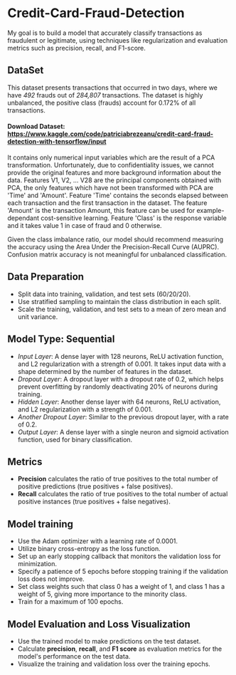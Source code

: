 # Credit-Card-Fraud-Detection
My goal is to build a model that accurately classify transactions as fraudulent or legitimate, using techniques like regularization and evaluation metrics such as precision, recall, and F1-score.

## DataSet
This dataset presents transactions that occurred in two days, where we have *492* frauds out of *284,807* transactions. The dataset is highly unbalanced, the positive class (frauds) account for 0.172% of all transactions.
#### Download Dataset: https://www.kaggle.com/code/patriciabrezeanu/credit-card-fraud-detection-with-tensorflow/input
It contains only numerical input variables which are the result of a PCA transformation. Unfortunately, due to confidentiality issues, we cannot provide the original features and more background information about the data. Features V1, V2, … V28 are the principal components obtained with PCA, the only features which have not been transformed with PCA are 'Time' and 'Amount'. Feature 'Time' contains the seconds elapsed between each transaction and the first transaction in the dataset. The feature 'Amount' is the transaction Amount, this feature can be used for example-dependant cost-sensitive learning. Feature 'Class' is the response variable and it takes value 1 in case of fraud and 0 otherwise.

Given the class imbalance ratio, our model should recommend measuring the accuracy using the Area Under the Precision-Recall Curve (AUPRC). Confusion matrix accuracy is not meaningful for unbalanced classification.

## Data Preparation
- Split data into training, validation, and test sets (60/20/20).
- Use stratified sampling to maintain the class distribution in each split.
- Scale the training, validation, and test sets to a mean of zero mean and unit variance.

## Model Type: Sequential

- *Input Layer*: A dense layer with 128 neurons, ReLU activation function, and L2 regularization with a strength of 0.001. It takes input data with a shape determined by the number of features in the dataset.
- *Dropout Layer*: A dropout layer with a dropout rate of 0.2, which helps prevent overfitting by randomly deactivating 20% of neurons during training.
- *Hidden Layer*: Another dense layer with 64 neurons, ReLU activation, and L2 regularization with a strength of 0.001.
- *Another Dropout Layer*: Similar to the previous dropout layer, with a rate of 0.2.
- *Output Layer*: A dense layer with a single neuron and sigmoid activation function, used for binary classification.

## Metrics

- **Precision** calculates the ratio of true positives to the total number of positive predictions (true positives + false positives).
- **Recall** calculates the ratio of true positives to the total number of actual positive instances (true positives + false negatives).

## Model training
- Use the Adam optimizer with a learning rate of 0.0001.
- Utilize binary cross-entropy as the loss function.
- Set up an early stopping callback that monitors the validation loss for minimization.
- Specify a patience of 5 epochs before stopping training if the validation loss does not improve.
- Set class weights such that class 0 has a weight of 1, and class 1 has a weight of 5, giving more importance to the minority class.
- Train for a maximum of 100 epochs.

## Model Evaluation and Loss Visualization
- Use the trained model to make predictions on the test dataset.
- Calculate **precision**, **recall**, and **F1 score** as evaluation metrics for the model's performance on the test data.
- Visualize the training and validation loss over the training epochs.

